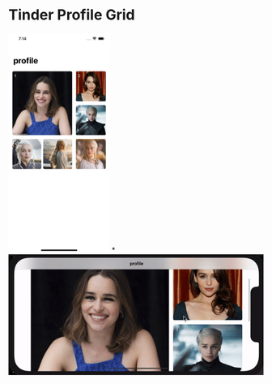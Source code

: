 # Tinder Profile Grid



 <img src="g.png" width="200" /> <space><space><space><space>*<space> <img src="g.gif"  />  


